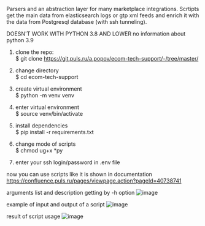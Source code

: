 Parsers and an abstraction layer for many marketplace integrations. Scrtipts get the main data from elasticsearch logs or gtp xml feeds and enrich it with the data from Postgresql database (with ssh tunneling).

DOESN'T WORK WITH PYTHON 3.8 AND LOWER
no information about python 3.9

1. clone the repo:  
$ git clone https://git.puls.ru/a.popov/ecom-tech-support/-/tree/master/

2. change directory  
$ cd ecom-tech-support

3. create virtual environment  
$ python -m venv venv

4. enter virtual environment  
$ source venv/bin/activate

5. install dependencies  
$ pip install -r requirements.txt

6. change mode of scripts  
$ chmod ug+x *py

7. enter your ssh login/password in .env file

now you can use scripts like it is shown in documentation  
https://confluence.puls.ru/pages/viewpage.action?pageId=40738741

arguments list and description getting by -h option
![image](https://github.com/swats-the-floran/ecom-tech-support/assets/38055017/6d5b4b3d-50a9-4613-ad08-2b4b0b095395)

example of input and output of a script
![image](https://github.com/swats-the-floran/ecom-tech-support/assets/38055017/72126284-4c5d-44dd-9209-e02760013b03)

result of script usage
![image](https://github.com/swats-the-floran/ecom-tech-support/assets/38055017/ee8ffd21-c595-4754-be5c-9c704ed7fead)
